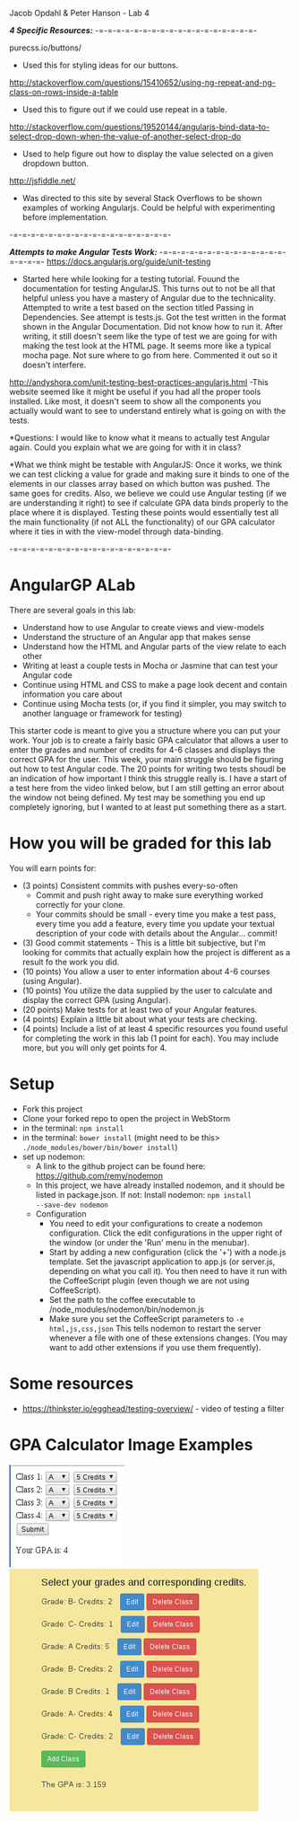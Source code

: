Jacob Opdahl & Peter Hanson - Lab 4

***4 Specific Resources:***
-=-=-=-=-=-=-=-=-=-=-=-=-=-=-=-=-=-=-

purecss.io/buttons/
- Used this for styling ideas for our buttons.

http://stackoverflow.com/questions/15410652/using-ng-repeat-and-ng-class-on-rows-inside-a-table
- Used this to figure out if we could use repeat in a table.

http://stackoverflow.com/questions/19520144/angularjs-bind-data-to-select-drop-down-when-the-value-of-another-select-drop-do
- Used to help figure out how to display the value selected on a given dropdown button.

http://jsfiddle.net/
- Was directed to this site by several Stack Overflows to be shown examples of working Angularjs. Could be helpful with experimenting before implementation.

-=-=-=-=-=-=-=-=-=-=-=-=-=-=-=-=-=-=-

***Attempts to make Angular Tests Work:***
-=-=-=-=-=-=-=-=-=-=-=-=-=-=-=-=-=-=-
https://docs.angularjs.org/guide/unit-testing
- Started here while looking for a testing tutorial. Fouund the documentation for testing
AngularJS. This turns out to not be all that helpful unless you have a mastery of Angular
due to the technicality.
Attempted to write a test based on the section titled Passing in Dependencies. See attempt is tests.js.
Got the test written in the format shown in the Angular Documentation. Did not know how to run it. After writing,
it still doesn't seem like the type of test we are going for with making the test look at the HTML page.
It seems more like a typical mocha page. Not sure where to go from here.
Commented it out so it doesn't interfere.

http://andyshora.com/unit-testing-best-practices-angularjs.html
-This website seemed like it might be useful if you had all the proper tools installed. Like most, it doesn't seem
to show all the components you actually would want to see to understand entirely what is going on with the tests.


*Questions:
I would like to know what it means to actually test Angular again.
Could you explain what we are going for with it in class?

*What we think might be testable with AngularJS:
Once it works, we think we can test clicking a value for grade and making sure it binds to one of the elements
in our classes array based on which button was pushed. The same goes for credits.
Also, we believe we could use Angular testing (if we are understanding it right) to see if calculate GPA
data binds properly to the place where it is displayed.
Testing these points would essentially test all the main functionality (if not ALL the functionality) of our
GPA calculator where it ties in with the view-model through data-binding.


-=-=-=-=-=-=-=-=-=-=-=-=-=-=-=-=-=-=-


AngularGP ALab
===============
There are several goals in this lab:
   * Understand how to use Angular to create views and view-models
   * Understand the structure of an Angular app that makes sense
   * Understand how the HTML and Angular parts of the view relate to each other
   * Writing at least a couple tests in Mocha or Jasmine that can test your Angular code
   * Continue using HTML and CSS to make a page look decent and contain information you care about
   * Continue using Mocha tests (or, if you find it simpler, you may switch to another language or framework for testing)

This starter code is meant to give you a structure where you can put your work. Your job is to create a fairly basic GPA calculator that allows a user to enter the grades and number of credits for 4-6 classes and displays the correct GPA for the user. This week, your main struggle should be figuring out how to test Angular code. The 20 points for writing two tests shoudl be an indication of how important I think this struggle really is. I have a start of a test here from the video linked below, but I am still getting an error about the window not being defined. My test may be something you end up completely ignoring, but I wanted to at least put something there as a start.

How you will be graded for this lab
===================================
You will earn points for:
   * (3 points) Consistent commits with pushes every-so-often
      * Commit and push right away to make sure everything worked correctly for your clone.
      * Your commits should be small - every time you make a test pass, every time you add a feature, every time you update your textual description of your code with details about the Angular... commit!
   * (3) Good commit statements - This is a little bit subjective, but I'm looking for commits that actually explain how the project is different as a result fo the work you did.
   * (10 points) You allow a user to enter information about 4-6 courses (using Angular).
   * (10 points) You utilize the data supplied by the user to calculate and display the correct GPA (using Angular).
   * (20 points) Make tests for at least two of your Angular features.
   * (4 points) Explain a little bit about what your tests are checking.
   * (4 points) Include a list of at least 4 specific resources you found useful for completing the work in this lab (1 point for each). You may include more, but you will only get points for 4.

Setup
=====
   * Fork this project
   * Clone your forked repo to open the project in WebStorm
   * in the terminal: <code>npm install</code>
   * in the terminal: <code>bower install</code> (might need to be this> <code>./node_modules/bower/bin/bower install</code>)
   * set up nodemon:
      * A link to the github project can be found here: https://github.com/remy/nodemon
      * In this project, we have already installed nodemon, and it should be listed in package.json. If not: Install nodemon: <code>npm install --save-dev nodemon</code>
      * Configuration
        * You need to edit your configurations to create a nodemon configuration. Click the edit configurations in the upper right of the window (or under the 'Run' menu in the menubar).
        * Start by adding a new configuration (click the '+') with a node.js template. Set the javascript application to app.js (or server.js, depending on what you call it). You then need to have it run with the CoffeeScript plugin (even though we are not using CoffeeScript).
        * Set the path to the coffee executable to /node_modules/nodemon/bin/nodemon.js
        * Make sure you set the CoffeeScript parameters to <code>-e html,js,css,json</code> This tells nodemon to restart the server whenever a file with one of these extensions changes. (You may want to add other extensions if you use them frequently).

Some resources
==============
   * https://thinkster.io/egghead/testing-overview/ - video of testing a filter

GPA Calculator Image Examples
=============================

![A basic GPA calculator](basicGPA.png)
![A fancy and more advanced GPA calculator](fancyGPA.png)
